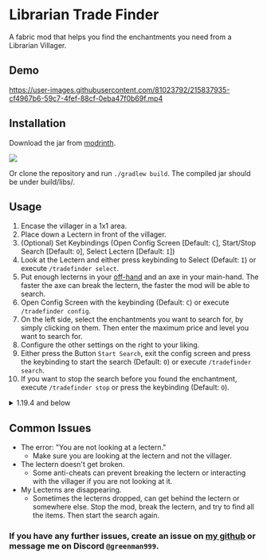 # Librarian Trade Finder
A fabric mod that helps you find the enchantments you need from a Librarian Villager.

## Demo

https://user-images.githubusercontent.com/81023792/215837935-cf4967b6-59c7-4fef-88cf-0eba47f0b69f.mp4

## Installation
Download the jar from [modrinth](https://modrinth.com/mod/librarian-trade-finder).

[![](https://github.com/Prospector/badges/blob/master/modrinth-badge-72h-padded.png?raw=true)](https://modrinth.com/mod/librarian-trade-finder)

Or clone the repository and run `./gradlew build`.
The compiled jar should be under build/libs/.

## Usage

1. Encase the villager in a 1x1 area.
2. Place down a Lectern in front of the villager.
3. (Optional) Set Keybindings (Open Config Screen [Default: `C`], Start/Stop Search [Default: `O`], Select Lectern [Default: `I`])
4. Look at the Lectern and either press keybinding to Select (Default: `I`) or execute `/tradefinder select`.
5. Put enough lecterns in your <u>off-hand</u> and an axe in your main-hand. The faster the axe can break the lectern, the faster the mod will be able to search.
6. Open Config Screen with the keybinding (Default: `C`) or execute `/tradefinder config`.
7. On the left side, select the enchantments you want to search for, by simply clicking on them. Then enter the maximum price and level you want to search for.
8. Configure the other settings on the right to your liking.
9. Either press the Button `Start Search`, exit the config screen and press the keybinding to start the search (Default: `O`) or execute `/tradefinder search`.
10. If you want to stop the search before you found the enchantment, execute `/tradefinder stop` or press the keybinding (Default: `O`).

<details>
<summary>1.19.4 and below</summary>
### Common Steps
1. Encase the villager in a 1x1 area.
2. Place down a Lectern in front of the villager.
3. Look at the Lectern and execute `/tradefinder select`.
4. Put enough lecterns in your off-hand and an axe in your main-hand. The faster the axe can break the lectern, the faster the mod will be able to search.

#### Continuation Single Search
5. Execute `/tradefinder searchSingle <enchantment> <maxPrice>` to start searching for you preferred enchantment. As soon as the mod found it, it will stop the search and message you.
6. If you want to stop the search before you found the enchantment, execute `/tradefinder stop`.

#### Continuation List Search
5. Execute `/tradefinder config` or open the config gui using modmenu.
6. Switch to 'List Enchantments' Tab. Then select all the enchantments you want to search for.
7. Execute `/tradefinder searchList` to start searching for the list. As soon as the mod found any enchantment you selected, it will stop the search and message you.
8. If you want to stop the search before you found a enchantment, execute `/tradefinder stop`.
</details>

## Common Issues

 - The error: "You are not looking at a lectern."
   - Make sure you are looking at the lectern and not the villager.
 - The lectern doesn't get broken.
   - Some anti-cheats can prevent breaking the lectern or interacting with the villager if you are not looking at it.
 - My Lecterns are disappearing.
   - Sometimes the lecterns dropped, can get behind the lectern or somewhere else. Stop the mod, break the lectern, and try to find all the items. Then start the search again.

### If you have any further issues, create an issue on [my github](https://github.com/Greeenman999/LibrarianTradeFinder/issues) or message me on Discord `@greenman999`.
